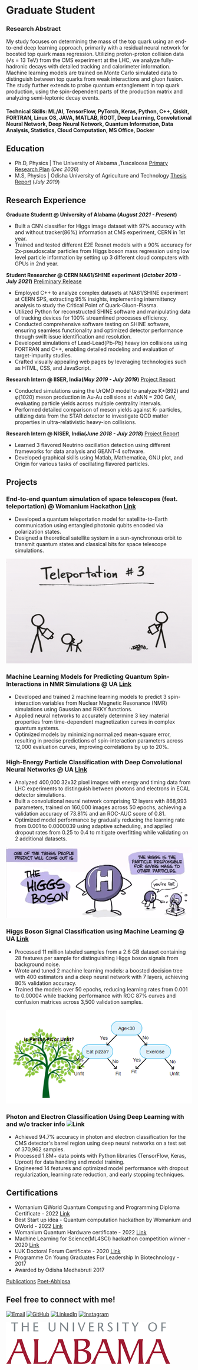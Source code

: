 # Graduate Student 


### Research Abstract 
My study focuses on determining the mass of the top quark using an end-to-end deep learning approach, primarily with a residual neural network for boosted top quark mass regression. Utilizing proton-proton collision data (√s = 13 TeV) from the CMS experiment at the LHC, we analyze fully-hadronic decays with detailed tracking and calorimeter information. Machine learning models are trained on Monte Carlo simulated data to distinguish between top quarks from weak interactions and gluon fusion. The study further extends to probe quantum entanglement in top quark production, using the spin-dependent parts of the production matrix and analyzing semi-leptonic decay events.

#### Technical Skills: ML/AI, TensorFlow, PyTorch, Keras, Python, C++, Qiskit, FORTRAN, Linux OS, JAVA, MATLAB, ROOT, Deep Learning, Convolutional Neural Network, Deep Neural Network, Quantum Information, Data Analysis, Statistics, Cloud Computation, MS Office, Docker

## Education
- Ph.D, Physics | The University of Alabama ,Tuscaloosa [Primary Research Plan](https://drive.google.com/file/d/1RRsIO2vIhgnPeQgKDPnwEc92JminMqJU/view?usp=sharing) (_Dec 2026_)			
- M.S, Physics	| Odisha University of Agriculture and Technology [Thesis Report](https://drive.google.com/file/d/1H5xK6hwNT2X3dFbX-xBKyLf0fzAcHjFq/view?usp=sharing) (_July 2019_)	 			        		

## Research Experience 
**Graduate Studentt @ University of Alabama (_August 2021 - Present_)** 
- Built a CNN classifier for Higgs image dataset with 97% accuracy with and without tracker(86%) information at CMS experiment, CERN in 1st year.
- Trained and tested different E2E Resnet models with a 90% accuracy for 2x-pseudoscalar particles from Higgs boson mass regression using low level particle information by setting up 3 different cloud computers with GPUs in 2nd year.
  
**Student Researcher @ CERN NA61/SHINE experiment (_October 2019 - July 2021_)** [Preliminary Release](https://indico.cern.ch/event/1048050/contributions/4403020/attachments/2261228/3840950/Collab_Release_Abhipsa(1).pdf)
- Employed C++ to analyze complex datasets at NA61/SHINE experiment at CERN SPS, extracting 95% insights, implementing intermittency analysis to study the Critical Point of Quark-Gluon-Plasma.
- Utilized Python for reconstructed SHINE software and manipulating data of tracking devices for 100% streamlined processes efficiency.
- Conducted comprehensive software testing on SHINE software, ensuring seamless functionality and optimized detector performance through swift issue identification and resolution.
- Developed simulations of Lead-Lead(Pb-Pb) heavy ion collisions using FORTRAN and C++, enabling detailed modeling and evaluation of target-impurity studies.
- Crafted visually appealing web pages by leveraging technologies such as HTML, CSS, and JavaScript.

**Research Intern @ IISER, India(_May 2019 - July 2019_)** [Project Report](https://drive.google.com/file/d/0B-xQ8sSxBLknZzEzMUxsb1JicksxbFh2WVBPUThxS0dScEtz/view?usp=sharing&resourcekey=0-opaBP2Dh5jMFLs-_yahnYw)
- Conducted simulations using the UrQMD model to analyze K*(892) and φ(1020) meson production in Au-Au collisions at √sNN = 200 GeV, evaluating particle yields across multiple centrality intervals.
- Performed detailed comparison of meson yields against K- particles, utilizing data from the STAR detector to investigate QCD matter properties in ultra-relativistic heavy-ion collisions.

**Research Intern @ NISER, India(_June 2018 - July 2018_)** [Project Report](https://drive.google.com/file/d/0B-xQ8sSxBLknQ0dmNmlzN1dUOUllaXFLZEVRSV91aVVvcmVB/view?usp=sharing&resourcekey=0-_gURPnwVPOKg7uKtcuqogg)
- Learned 3 flavored Neutrino oscillation detection using different frameworks for data analysis and GEANT-4 software.
- Developed graphical skills using Matlab, Mathematica, GNU plot, and Origin for various tasks of oscillating flavored particles.

## Projects
### End-to-end quantum simulation of space telescopes (feat. teleportation) @ Womanium Hackathon [Link](https://github.com/aviiacharya/Predict-the-orbit-of-the-James-Webb-space-telescope-with-a-quantum-algorithm---Herman-Kolden)
- Developed a quantum teleportation model for satellite-to-Earth communication using entangled photonic qubits encoded via polarization states.
- Designed a theoretical satellite system in a sun-synchronous orbit to transmit quantum states and classical bits for space telescope simulations.

![Quantum Teleportation](/assets/1489615804-teleportation.gif) 

### Machine Learning Models for Predicting Quantum Spin-Interactions in NMR Simulations @ UA [Link](https://github.com/aviiacharya/Machine-Learning-Models-for-Predicting-Quantum-Spin-Interactions-in-NMR-Simulations)
- Developed and trained 2 machine learning models to predict 3 spin-interaction variables from Nuclear Magnetic Resonance (NMR) simulations using Gaussian and RKKY functions.
- Applied neural networks to accurately determine 3 key material properties from time-dependent magnetization curves in complex quantum systems.
- Optimized models by minimizing normalized mean-square error, resulting in precise predictions of spin-interaction parameters across 12,000 evaluation curves, improving correlations by up to 20%.

### High-Energy Particle Classification with Deep Convolutional Neural Networks @ UA [Link](https://github.com/aviiacharya/High-Energy-Particle-Classification-with-Deep-Convolutional-Neural-Networks)
- Analyzed 400,000 32x32 pixel images with energy and timing data from LHC experiments to distinguish between photons and electrons in ECAL detector simulations.
- Built a convolutional neural network comprising 12 layers with 868,993 parameters, trained on 160,000 images across 50 epochs, achieving a validation accuracy of 73.81% and an ROC-AUC score of 0.81.
- Optimized model performance by gradually reducing the learning rate from 0.001 to 0.0000039 using adaptive scheduling, and applied dropout rates from 0.25 to 0.4 to mitigate overfitting while validating on 2 additional datasets.

![Higss boson gives mass to particles](/assets/higgs.png) 

### Higgs Boson Signal Classification using Machine Learning @ UA [Link](https://github.com/aviiacharya/Higgs-Boson-Signal-Classification-using-Machine-Learning)
- Processed 11 million labeled samples from a 2.6 GB dataset containing 28 features per sample for distinguishing Higgs boson signals from background noise.
- Wrote and tuned 2 machine learning models: a boosted decision tree with 400 estimators and a deep neural network with 7 layers, achieving 80% validation accuracy.
- Trained the models over 50 epochs, reducing learning rates from 0.001 to 0.00004 while tracking performance with ROC 87% curves and confusion matrices across 3,500 validation samples.

![Decision Tree](/assets/tree.png)

### Photon and Electron Classification Using Deep Learning with and w/o tracker info ![Link](https://github.com/aviiacharya/Electron-and-Photon-classification-using-NNs-with-and-without-detector-tracker-info)
- Achieved 94.7% accuracy in photon and electron classification for the CMS detector's barrel region using deep neural networks on a test set of 370,962 samples.
- Processed 1.8M+ data points with Python libraries (TensorFlow, Keras, Uproot) for data handling and model training.
- Engineered 14 features and optimized model performance with dropout regularization, learning rate reduction, and early stopping techniques.

## Certifications
- Womanium QWorld Quantum Computing and Programming Diploma Certificate - 2022 [Link](https://drive.google.com/file/d/1DDVGa6TxbmjDut8Uch_jPUrhfRNx-uR3/view?usp=sharing)
- Best Start up idea - Quantum computation hackathon by Womanium and QWorld - 2022 [Link](https://drive.google.com/file/d/13fbQHcNHYj0iyE_Wb-hJT7Wt0q_lj4CZ/view?usp=sharing)
- Womanium Quantum Hardware certificate - 2022 [Link](https://drive.google.com/file/d/15695rNpmPpkebyJjMkrLu8QKu3ZIm6JL/view?usp=sharing)
- Machine Learning for Science(ML4SCI) hackathon competition winner - 2020 [Link](https://drive.google.com/file/d/12taMjlAhCvEpNNfQnwwI-rZ3mCw-akFe/view?usp=sharing)
- UJK Doctoral Forum Certificate - 2020 [Link](https://drive.google.com/file/d/1XoSNkWyYxhJqhaW2YJkfQ0106s8NEXEl/view?usp=sharing)
- Programme On Young Graduates For Leadership In Biotechnology - 2017 
- Awarded by Odisha Medhabruti 2017 

[Publications](https://www.researchgate.net/profile/Abhipsa-Acharya)
[Poet-Abhipsa](https://medium.com/@abhipsa_acharya)

## Feel free to connect with me!

[![Email](https://img.shields.io/badge/Email-D14836?style=flat-square&logo=gmail&logoColor=white)](mailto:aacharya1@crimson.ua.edu)
[![GitHub](https://img.shields.io/badge/GitHub-100000?style=flat-square&logo=github&logoColor=white)](https://github.com/aviiacharya)
[![LinkedIn](https://img.shields.io/badge/LinkedIn-0077B5?style=for-the-badge&logo=linkedin&logoColor=white)](https://www.linkedin.com/in/abhipsa-acharya-1abba71a4/)
[![Instagram](https://img.shields.io/badge/Instagram-E4405F?style=flat-square&logo=instagram&logoColor=white)](https://www.instagram.com/travel_with_abhipsa/)


![University of Alabama](/UALOGO.png) 





